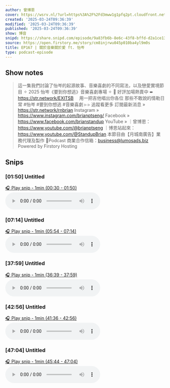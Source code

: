 ```yaml
---
author: 曾博恩
cover: https://wsrv.nl/?url=https%3A%2F%2Fd3mww1g1pfq2pt.cloudfront.net%2FAvatar%2Fckyjmnkp0166d0830od1kznfj%2F1642480792231.png&w=200&h=200
created: '2025-03-24T09:36:39'
modified: '2025-03-24T09:36:39'
published: '2025-03-24T09:36:39'
show: 博音
snipd: https://share.snipd.com/episode/9a83fb6b-8e6c-43f8-bffd-d2a1ce1351d0
source: https://open.firstory.me/story/cm8injrwu045p010ba4yl9m0s
title: EP167 | 關於音樂關於愛 ft. 怡岑
type: podcast-episode
---
```



## Show notes
> 這一集我們討論了怡岑的起源故事、音樂喜劇的不同寫法，以及戀愛實境節目    ✧ 2025 怡岑《要到你想逃》音樂喜劇專場 ✧  🍒 好評加場熱賣中 ➨ https://str.network/EXITSB  ⠀  用一把吉他唱出你各位  那些不敢說的情勒日常  \#怡岑 \#要到你想逃 \#音樂喜劇    ▹ ▹ 追蹤看更多  訂閱最新消息 » https://str.network/rnbrian  Instagram » https://www.instagram.com/brianptseng/  Facebook » https://www.facebook.com/brianstandup  YouTube »   ｜曾博恩： https://www.youtube.com/@brianptseng   ｜博恩站起來：https://www.youtube.com/@StandupBrian    本節目由【月城南廣告】業務代理及製作  💌Podcast 商業合作信箱：business@lumosads.biz
> Powered by  Firstory Hosting

## Snips
### [01:50] Untitled
[🎧 Play snip - 1min️ (00:30 - 01:50)](https://share.snipd.com/snip/a3f61974-430b-450e-8a83-f1234edb21b0)
<audio controls> <source src="https://m.cdn.firstory.me/track/ckyjmnkp0166d0830od1kznfj/cm8injrwu045p010ba4yl9m0s/https%3A%2F%2Fd3mww1g1pfq2pt.cloudfront.net%2FRecord%2Fckyjmnkp0166d0830od1kznfj%2Fcm8injrwu045q010b8u4o6xdh.mp3?v=1742553890087#t=00:30,01:50"> </audio>
### [07:14] Untitled
[🎧 Play snip - 1min️ (05:54 - 07:14)](https://share.snipd.com/snip/32ea159c-c524-47da-be1a-bb752515d6db)
<audio controls> <source src="https://m.cdn.firstory.me/track/ckyjmnkp0166d0830od1kznfj/cm8injrwu045p010ba4yl9m0s/https%3A%2F%2Fd3mww1g1pfq2pt.cloudfront.net%2FRecord%2Fckyjmnkp0166d0830od1kznfj%2Fcm8injrwu045q010b8u4o6xdh.mp3?v=1742553890087#t=05:54,07:14"> </audio>
### [37:59] Untitled
[🎧 Play snip - 1min️ (36:39 - 37:59)](https://share.snipd.com/snip/5e20bd1f-dcf7-44f0-aa27-a2ba24abd742)
<audio controls> <source src="https://m.cdn.firstory.me/track/ckyjmnkp0166d0830od1kznfj/cm8injrwu045p010ba4yl9m0s/https%3A%2F%2Fd3mww1g1pfq2pt.cloudfront.net%2FRecord%2Fckyjmnkp0166d0830od1kznfj%2Fcm8injrwu045q010b8u4o6xdh.mp3?v=1742553890087#t=36:39,37:59"> </audio>
### [42:56] Untitled
[🎧 Play snip - 1min️ (41:36 - 42:56)](https://share.snipd.com/snip/96b03651-724e-4c53-ba07-84e3b762004b)
<audio controls> <source src="https://m.cdn.firstory.me/track/ckyjmnkp0166d0830od1kznfj/cm8injrwu045p010ba4yl9m0s/https%3A%2F%2Fd3mww1g1pfq2pt.cloudfront.net%2FRecord%2Fckyjmnkp0166d0830od1kznfj%2Fcm8injrwu045q010b8u4o6xdh.mp3?v=1742553890087#t=41:36,42:56"> </audio>
### [47:04] Untitled
[🎧 Play snip - 1min️ (45:44 - 47:04)](https://share.snipd.com/snip/260cd24b-c19b-4cef-b759-88eb0303a8be)
<audio controls> <source src="https://m.cdn.firstory.me/track/ckyjmnkp0166d0830od1kznfj/cm8injrwu045p010ba4yl9m0s/https%3A%2F%2Fd3mww1g1pfq2pt.cloudfront.net%2FRecord%2Fckyjmnkp0166d0830od1kznfj%2Fcm8injrwu045q010b8u4o6xdh.mp3?v=1742553890087#t=45:44,47:04"> </audio>
